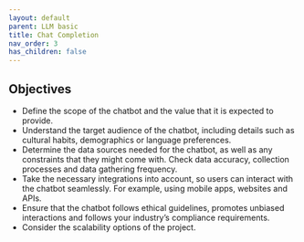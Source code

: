 ```yaml
---
layout: default
parent: LLM basic
title: Chat Completion
nav_order: 3
has_children: false
---
```


## Objectives

- Define the scope of the chatbot and the value that it is expected to provide.
- Understand the target audience of the chatbot, including details such as cultural habits, demographics or language preferences.
- Determine the data sources needed for the chatbot, as well as any constraints that they might come with. Check data accuracy, collection processes and data gathering frequency.
- Take the necessary integrations into account, so users can interact with the chatbot seamlessly. For example, using mobile apps, websites and APIs.
- Ensure that the chatbot follows ethical guidelines, promotes unbiased interactions and follows your industry’s compliance requirements.
- Consider the scalability options of the project.

